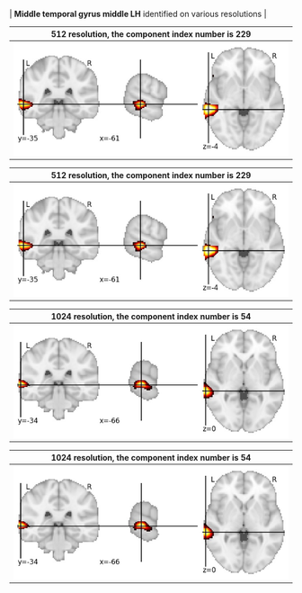 


| **Middle temporal gyrus middle LH** identified on various resolutions |

| 512 resolution, the component index number is 229|  
|:---:|  
| ![Component 512](../512/final/229.jpg "From component 512: Middle temporal gyrus middle LH") |

| 512 resolution, the component index number is 229|  
|:---:|  
| ![Component 512](../512/final/229.jpg "From component 512: Middle temporal gyrus middle LH") |

| 1024 resolution, the component index number is 54|  
|:---:|  
| ![Component 1024](../1024/final/54.jpg "From component 1024: Middle temporal gyrus middle LH") |

| 1024 resolution, the component index number is 54|  
|:---:|  
| ![Component 1024](../1024/final/54.jpg "From component 1024: Middle temporal gyrus middle LH") |
